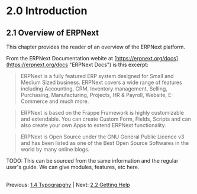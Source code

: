 # 2.0 Introduction

## 2.1 Overview of ERPNext

This chapter provides the reader of an overview of the ERPNext platform. 

From the ERPNext Documentation webite at [https://erpnext.org/docs](https://erpnext.org/docs "ERPNext Docs") is this excerpt:

>  ERPNext is a fully featured ERP system designed for Small and Medium Sized business. ERPNext covers a wide range of features including Accounting, CRM, Inventory management, Selling, Purchasing, Manufacturing, Projects, HR & Payroll, Website, E-Commerce and much more.

> ERPNext is based on the Frappe Framework is highly customizable and extendable. You can create Custom Form, Fields, Scripts and can also create your own Apps to extend ERPNext functionality.

> ERPNext is Open Source under the GNU General Public Licence v3 and has been listed as one of the Best Open Source Softwares in the world by many online blogs.

TODO: This can be sourced from the same information and the regular user's guide. We can give modules, features, etc here.<br /><br />

Previous: [1.4 Typograpghy](../preface/typography.md "Typography") | Next: [2.2 Getting Help](help.md "Getting Help")
